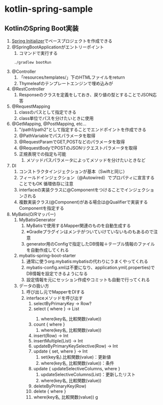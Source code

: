 # kotlin-spring-sample

## KotlinのSpring Boot実装

1. [Spring Initializer](https://start.spring.io/)でベースプロジェクトを作成できる
2. @SpringBootApplicationがエントリーポイント
    1. コマンドで実行する
   ```
    ./gradlew bootRun
   ```
3. @Controller
    1. 「resources/templates/」下のHTMLファイルをreturn
    2. Thymeleafのテンプレートエンジンで埋め込みが
4. @RestController
    1. Responseのクラスを定義をしておき、戻り値の型とすることでJSON応答
5. @RequestMapping
    1. classのパスとして指定できる
    2. class単位でパスを分けたいときに使用
6. @GetMapping, @PostMapping, etc...
    1. "/path1/path2"として指定することでエンドポイントを作成できる
    2. @PathVariableでパスパラメータを取得
    3. @RequestParamでGET,POSTなどのパラメータを取得
    4. @RequestBodyでPOSTのJSONリクエストパラメータを取得
    4. 正規表現での指定も可能
        1. メソッドパスパラメータによってメソッドを分けたいときなど
7. DI
    1. コンストラクタインジェクションが基本（Swiftと同じ）
    2. フィールドインジェクション（@Autowired）でプロパティに宣言することでもOK
       循環依存に注意
    3. interfaceの実装クラスに@Componentをつけることでインジェクションされる
    4. 複数実装クラス(@Component)がある場合は@Qualifierで実装するComponentを指定する
8. MyBatis(O/Rマッパー)
    1. MyBatisGenerator
        1. MyBatisで使用するMapper関連のものを自動生成する
        2. ※Gradleプラグインはメンテがついていけていないものもあるので注意
        3. generator用のConfigで指定したDB情報＋テーブル情報のファイルを自動作成してくれる
    2. mybatis-spring-boot-starter
        1. 通常に使うorg.mybatis:mybatisの代わりにうまくやってくれる
        2. mybatis-config.xmlは不要になり、application.yml(.properties)でDB情報を設定できるようになる
        3. 設定情報を元にセッション作成やコミットも自動で行ってくれる
    3. データの扱い方
        1. 呼び出し元でMapperをDIする
        2. interfaceメソッドを呼び出す
            1. selectByPrimaryKey -> Row?
            2. select { where } -> List<Row>
                1. where(key名, 比較関数(value))
            3. count { where }
                1. where(key名, 比較関数(value))
            4. insert(Row) -> Int
            5. insertMultiple(List) -> Int
            6. updateByPrimaryKeySelective(Row) -> Int
            7. update { set, where } -> Int
                1. set(key名).比較関数(value)：更新値
                2. where(key名, 比較関数(value))：条件
            8. update { updateSelectiveColumns, where }
                1. updateSelectiveColumns(List<Row>)：更新したリスト
                2. where(key名, 比較関数(value))
            9. deleteByPrimaryKey(Row)
            10. delete { where }
            1. where(key名, 比較関数(value))
g